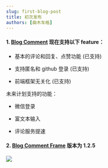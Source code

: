 ```yaml
---
slug: first-blog-post
title: 初次发布
authors: [曲木车格]
---
```


#### 1. [Blog Comment](https://github.com/qumuchegi/blog-comment) 现在支持以下 feature：

 - 基本的评论和回复、点赞功能 (已支持)

 - 支持匿名和 github 登录 (已支持)

 - 前端框架无关化 (已支持)

未来计划支持的功能：

 - 微信登录

 - 富文本输入

 - 评论服务提速
#### 2. [Blog Comment Frame](https://www.npmjs.com/package/blog_comment_frame) 版本为 1.2.5
<a href='https://www.npmjs.com/package/blog_comment_frame'> 
<img src='https://img.shields.io/badge/blog__comment__frame-1.2.5-yellowgreen'/>
</a>
